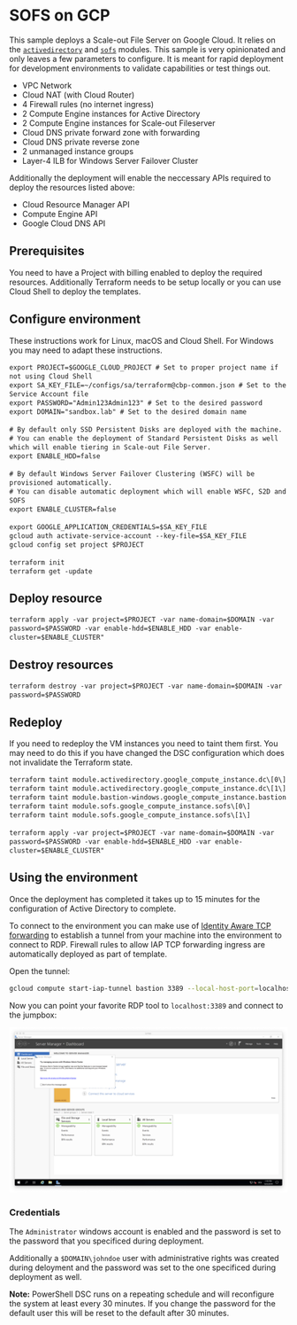 # SOFS on GCP #
This sample deploys a Scale-out File Server on Google Cloud. It relies on the [`activedirectory`](../../modules/activedirectory/) and [`sofs`](../../modules/sofs/) modules. This sample is very opinionated and only leaves a few parameters to configure. It is meant for rapid deployment for development environments to validate capabilities or test things out.

* VPC Network
* Cloud NAT (with Cloud Router)
* 4 Firewall rules (no internet ingress)
* 2 Compute Engine instances for Active Directory
* 2 Compute Engine instances for Scale-out Fileserver
* Cloud DNS private forward zone with forwarding
* Cloud DNS private reverse zone
* 2 unmanaged instance groups
* Layer-4 ILB for Windows Server Failover Cluster

Additionally the deployment will enable the neccessary APIs required to deploy the resources listed above:

* Cloud Resource Manager API
* Compute Engine API
* Google Cloud DNS API

## Prerequisites ##
You need to have a Project with billing enabled to deploy the required resources. Additionally Terraform needs to be setup locally or you can use Cloud Shell to deploy the templates.

## Configure environment ##
These instructions work for Linux, macOS and Cloud Shell. For Windows you may need to adapt these instructions.

```
export PROJECT=$GOOGLE_CLOUD_PROJECT # Set to proper project name if not using Cloud Shell
export SA_KEY_FILE=~/configs/sa/terraform@cbp-common.json # Set to the Service Account file
export PASSWORD="Admin123Admin123" # Set to the desired password
export DOMAIN="sandbox.lab" # Set to the desired domain name

# By default only SSD Persistent Disks are deployed with the machine. 
# You can enable the deployment of Standard Persistent Disks as well which will enable tiering in Scale-out File Server.
export ENABLE_HDD=false

# By default Windows Server Failover Clustering (WSFC) will be provisioned automatically.
# You can disable automatic deployment which will enable WSFC, S2D and SOFS
export ENABLE_CLUSTER=false

export GOOGLE_APPLICATION_CREDENTIALS=$SA_KEY_FILE
gcloud auth activate-service-account --key-file=$SA_KEY_FILE
gcloud config set project $PROJECT

terraform init
terraform get -update
```

## Deploy resource ##
```
terraform apply -var project=$PROJECT -var name-domain=$DOMAIN -var password=$PASSWORD -var enable-hdd=$ENABLE_HDD -var enable-cluster=$ENABLE_CLUSTER"
```

## Destroy resources ##
```
terraform destroy -var project=$PROJECT -var name-domain=$DOMAIN -var password=$PASSWORD
```

## Redeploy ##
If you need to redeploy the VM instances you need to taint them first. You may need to do this if you have changed the DSC configuration which does not invalidate the Terraform state.

```
terraform taint module.activedirectory.google_compute_instance.dc\[0\]
terraform taint module.activedirectory.google_compute_instance.dc\[1\]
terraform taint module.bastion-windows.google_compute_instance.bastion
terraform taint module.sofs.google_compute_instance.sofs\[0\]
terraform taint module.sofs.google_compute_instance.sofs\[1\]

terraform apply -var project=$PROJECT -var name-domain=$DOMAIN -var password=$PASSWORD -var enable-hdd=$ENABLE_HDD -var enable-cluster=$ENABLE_CLUSTER"
```

## Using the environment ##

Once the deployment has completed it takes up to 15 minutes for the configuration of Active Directory to complete. 

To connect to the environment you can make use of [Identity Aware TCP forwarding](https://cloud.google.com/iap/docs/using-tcp-forwarding) to establish a tunnel from your machine into the environment to connect to RDP. Firewall rules to allow IAP TCP forwarding ingress are automatically deployed as part of template.

Open the tunnel:

```sh
gcloud compute start-iap-tunnel bastion 3389 --local-host-port=localhost:3389
```

Now you can point your favorite RDP tool to `localhost:3389` and connect to the jumpbox:

![Remote Desktop connection to the jumpbox](rdp.png?raw=true)

### Credentials ###

The `Administrator` windows account is enabled and the password is set to the password that you specificed during deployment.

Additionally a  `$DOMAIN\johndoe` user with administrative rights was created during deloyment and the password was set to the one specificed during deployment as well.

**Note:** PowerShell DSC runs on a repeating schedule and will reconfigure the system at least every 30 minutes. If you change the password for the default user this will be reset to the default after 30 minutes.